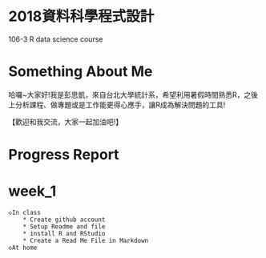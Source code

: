 # 2018資料科學程式設計

106-3 R data science course

# Something About Me
哈囉~大家好!我是彭思凱，來自台北大學統計系，希望利用暑假時間熟悉R，之後上分析課程、做專題或是工作能更得心應手，讓R成為解決問題的工具!

【歡迎和我交流，大家一起加油吧!】

# Progress Report

# week_1

	◇In class
		* Create github account
		* Setup Readme and file
		* install R and RStudio
		* Create a Read Me File in Markdown
	◇At home
		
